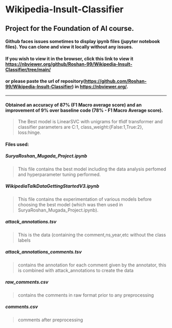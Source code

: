 # Wikipedia-Insult-Classifier
## Project for the Foundation of AI course.

#### Github faces issues sometimes to display ipynb files (jupyter notebook files). You can clone and view it locally without any issues.

#### If you wish to view it in the browser, click this link to view it https://nbviewer.org/github/Roshan-99/Wikipedia-Insult-Classifier/tree/main/ 
#### or please paste the url of repository(https://github.com/Roshan-99/Wikipedia-Insult-Classifier) in https://nbviewer.org/. 

---------------------------------------------------------------------------------------------------------------------------------------
#### Obtained an accuracy of 87% (F1 Macro average score) and an improvement of 9% over baseline code (78% - F1 Macro Average score). 
>The Best model is LinearSVC with unigrams for tfidf transformer and classifier parameters are C:1, class_weight:{False:1,True:2}, loss:hinge.


#### Files used:

 ##### SuryaRoshan_Mugada_Project.ipynb
>This file contains the best model including the data analysis perfomed and hyperparameter tuning performed. 

##### WikipediaTalkDataGettingStartedV3.ipynb
>This file contains the experimentation of various models before choosing the best model (which was then used in SuryaRoshan_Mugada_Project.ipynb).

##### attack_annotations.tsv
>This is the data (containing the comment,ns,year,etc without the class labels

##### attack_annotations_comments.tsv
> contains the annotation for each comment given by the annotator, this is combined with attack_annotations to create the data

##### raw_comments.csv
> contains the comments in raw format prior to any preprocessing

##### comments.csv
> comments after preprocessing



